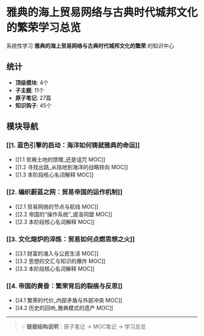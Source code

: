# 雅典的海上贸易网络与古典时代城邦文化的繁荣学习总览

系统性学习 **雅典的海上贸易网络与古典时代城邦文化的繁荣** 的知识中心

## 统计

- **顶级模块**: 4个
- **子主题**: 11个
- **原子笔记**: 27篇
- **知识钩子**: 45个

## 模块导航

### [[1. 蓝色引擎的启动：海洋如何铸就雅典的命运]]

- [[1.1 贫瘠土地的馈赠_还是诅咒 MOC]]
- [[1.2 寻找出路_从陆地到海洋的战略转向 MOC]]
- [[1.3 本阶段核心名词解释 MOC]]

### [[2. 编织蔚蓝之网：贸易帝国的运作机制]]

- [[2.1 贸易网络的节点与航线 MOC]]
- [[2.2 帝国的“操作系统”_提洛同盟 MOC]]
- [[2.3 本阶段核心名词解释 MOC]]

### [[3. 文化熔炉的淬炼：贸易如何点燃思想之火]]

- [[3.1 财富的涌入与公民生活 MOC]]
- [[3.2 思想的交汇与知识的爆炸 MOC]]
- [[3.3 本阶段核心名词解释 MOC]]

### [[4. 帝国的黄昏：繁荣背后的裂痕与反思]]

- [[4.1 繁荣的代价_内部矛盾与外部冲突 MOC]]
- [[4.2 历史的回响_雅典模式的遗产 MOC]]

---

> 💡 **链接结构说明**：原子笔记 → MOC笔记 → 学习总览
